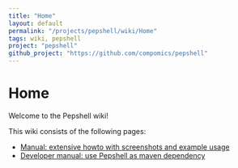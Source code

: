 ```yaml
---
title: "Home"
layout: default
permalink: "/projects/pepshell/wiki/Home"
tags: wiki, pepshell
project: "pepshell"
github_project: "https://github.com/compomics/pepshell"
---
```


# Home
Welcome to the Pepshell wiki!

This wiki consists of the following pages:

  * [Manual: extensive howto with screenshots and example usage](/projects/pepshell/wiki/manual)
  * [Developer manual: use Pepshell as maven dependency](/projects/pepshell/wiki/developermanual)
